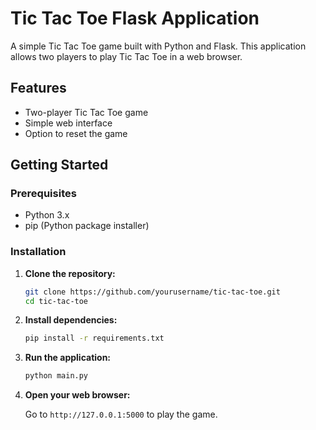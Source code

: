 # Tic Tac Toe Flask Application

A simple Tic Tac Toe game built with Python and Flask. This application allows two players to play Tic Tac Toe in a web browser.

## Features

- Two-player Tic Tac Toe game
- Simple web interface
- Option to reset the game

## Getting Started

### Prerequisites

- Python 3.x
- pip (Python package installer)

### Installation

1. **Clone the repository:**

   ```bash
   git clone https://github.com/yourusername/tic-tac-toe.git
   cd tic-tac-toe
   ```

2. **Install dependencies:**

   ```bash
   pip install -r requirements.txt
   ```

3. **Run the application:**

   ```bash
   python main.py
   ```

4. **Open your web browser:**

   Go to `http://127.0.0.1:5000` to play the game.
